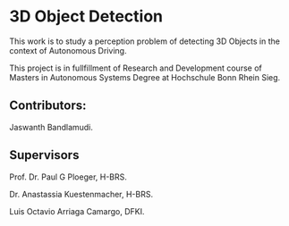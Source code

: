 # 3D Object Detection

This work is to study a perception problem of detecting 3D Objects in the context of Autonomous Driving. 

This project is in fullfillment of Research and Development course of Masters in Autonomous Systems Degree at Hochschule Bonn Rhein Sieg. 

## Contributors:
Jaswanth Bandlamudi.  
  
  
## Supervisors
Prof. Dr. Paul G Ploeger, H-BRS.  
  
Dr. Anastassia Kuestenmacher, H-BRS.  
  
Luis Octavio Arriaga Camargo, DFKI.  
  

